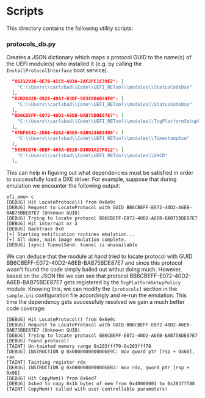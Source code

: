 # Scripts #

This directory contains the following utility scripts:

### protocols_db.py ###

Creates a JSON dictionary which maps a protocol GUID to the name(s) of the UEFI module(s) who installed it (e.g. by calling the `InstallProtocolInterface` boot service).

```json
  "86212936-0E76-41C8-A03A-2AF2FC1C39E2": [
    "C:\\Users\\carlsbad\\Code\\UEFI_RETool\\modules\\StatusCodeDxe"
  ],
  "D2B2B828-0826-48A7-B3DF-983C006024F0": [
    "C:\\Users\\carlsbad\\Code\\UEFI_RETool\\modules\\StatusCodeDxe"
  ],
  "BB6CBEFF-E072-40D2-A6EB-BAB75BDE87E7": [
    "C:\\Users\\carlsbad\\Code\\UEFI_RETool\\modules\\TcgPlatformSetupPolicy"
  ],
  "AFBFDE41-2E6E-4262-BA65-62B9236E5495": [
    "C:\\Users\\carlsbad\\Code\\UEFI_RETool\\modules\\TimestampDxe"
  ],
  "5859CB76-6BEF-468A-BE2D-B3DD1A27F012": [
    "C:\\Users\\carlsbad\\Code\\UEFI_RETool\\modules\\UHCD"
  ],
  ```

This can help in figuring out what dependencies must be satisfied in order to successfully load a DXE driver.
For example, suppose that during emulation we encounter the following output:

```
efi_emu> c
[DEBUG] Hit LocateProtocol() from 0x6e9c
[DEBUG] Request to LocateProtocol with GUID BB6CBEFF-E072-40D2-A6EB-BAB75BDE87E7 (Unknown GUID)
[DEBUG] Trying to locate protocol BB6CBEFF-E072-40D2-A6EB-BAB75BDE87E7
[DEBUG] Hit interrupt nr 3
[DEBUG] Backtrace 0x0
[+] Starting notification routines emulation...
[+] All done, main image emulation complete.
[DEBUG] [sync] TunnelSend: tunnel is unavailable
```

We can deduce that the module at hand tried to locate protocol with GUID BB6CBEFF-E072-40D2-A6EB-BAB75BDE87E7 and since this protocol wasn't found the code simply bailed out withut doing much.
However, based on the JSON file we can see that protocol BB6CBEFF-E072-40D2-A6EB-BAB75BDE87E7 gets registered by the `TcgPlatformSetupPolicy` module.
Knowing this, we can modify the `[protocols]` section in the `sample.ini` configuration file accordingly and re-run the emulation.
This time the dependency gets successfuly resolved we gain a much better code coverage:

```
[DEBUG] Hit LocateProtocol() from 0x6e9c
[DEBUG] Request to LocateProtocol with GUID BB6CBEFF-E072-40D2-A6EB-BAB75BDE87E7 (Unknown GUID)
[DEBUG] Trying to locate protocol BB6CBEFF-E072-40D2-A6EB-BAB75BDE87E7
[DEBUG] Found protocol!
[TAINT] Un-tainted memory range 0x203fff70-0x203fff78
[DEBUG] INSTRUCTION @ 0x0000000000006E9C: mov qword ptr [rsp + 0x60], rax
[TAINT] Tainting register rdx
[DEBUG] INSTRUCTION @ 0x0000000000006EB3: mov rdx, qword ptr [rsp + 0x98]
[DEBUG] Hit CopyMem() from 0x6ed7
[DEBUG] Asked to copy 0x1b bytes of mem from 0x40000001 to 0x203fff88
[TAINT] CopyMem() called with user-controllable parameters!
```
